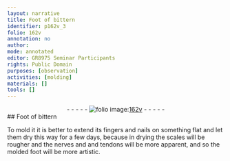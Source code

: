 ```yaml
---
layout: narrative
title: Foot of bittern
identifier: p162v_3
folio: 162v
annotation: no
author:
mode: annotated
editor: GR8975 Seminar Participants
rights: Public Domain
purposes: [observation]
activities: [molding]
materials: []
tools: []
---
```


 <div class="folio" align="center">- - - - - <a href="http://gallica.bnf.fr/ark:/12148/btv1b10500001g/f330.item" target="_blank"><img src="https://cu-mkp.github.io/GR8975-edition/assets/photo-icon.png" alt="folio image: " style="display:inline-block; margin-bottom:-3px;"/>162v</a> - - - - - </div> 
## Foot of bittern

 
<span class="activity">To mold it it is better to extend its fingers and nails on something flat and let them dry this way for a few days, because in drying the scales will be rougher and the nerves and and tendons will be more apparent, and so the molded foot will be more artistic.</span>
 